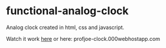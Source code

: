 # functional-analog-clock


Analog clock created in html, css and javascript.

Watch it work <a href="index.html">here</a> or here:   profjoe-clock.000webhostapp.com

